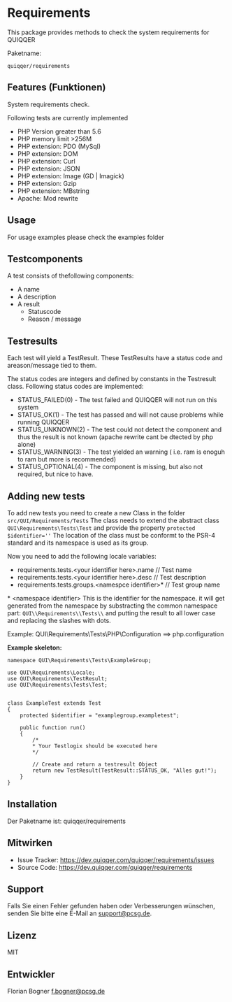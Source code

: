 Requirements
========

This package provides methods to check the system requirements for QUIQQER

Paketname:

    quiqqer/requirements


Features (Funktionen)
--------
System requirements check.

Following tests are currently implemented

* PHP Version greater than 5.6
* PHP memory limit >256M
* PHP extension:  PDO (MySql)
* PHP extension:  DOM
* PHP extension:  Curl
* PHP extension:  JSON
* PHP extension:  Image (GD | Imagick)
* PHP extension:  Gzip
* PHP extension:  MBstring
* Apache: Mod rewrite

Usage
-----

For usage examples please check the examples folder

Testcomponents
--------------
A test consists of thefollowing components:
* A name
* A description
* A result
    * Statuscode
    * Reason / message

Testresults
-----------

Each test will yield a TestResult.
These TestResults have a status code and areason/message tied to them.

The status codes are integers and defined by constants in the Testresult class.
Following status codes are implemented:
* STATUS_FAILED(0) - The test failed and QUIQQER will not run on this system
* STATUS_OK(1) - The test has passed and will not cause problems while running QUIQQER
* STATUS_UNKNOWN(2) - The test could not detect the component and thus the result is not known (apache rewrite cant be dtected by php alone)
* STATUS_WARNING(3) - The test yielded an warning ( i.e. ram is enoguh to ram but more is recommended)
* STATUS_OPTIONAL(4) - The component is missing, but also not required, but nice to have.

Adding new tests
----------------

To add new tests you need to create a new Class in the folder `src/QUI/Requirements/Tests`
The class needs to extend the abstract class `QUI\Requirements\Tests\Test` and provide the property `protected $identifier=''`
The location of the class must be conformt to the PSR-4 standard and its namespace is used as its group.

Now you need to add the following locale variables:

* requirements.tests.\<your identifier here>.name       // Test name
* requirements.tests.\<your identifier here>.desc       // Test description
* requirements.tests.groups.\<namespce identifier>\*    // Test group name

\* \<namespace identifier> This is the identifier for the namespace. it will get generated from the namespace by substracting the common namespace part: `QUI\\Requirements\\Tests\\` and putting the result to all lower case and replacing the slashes with dots.

Example:
QUI\Requirements\Tests\PHP\Configuration ==> php.configuration




**Example skeleton:**
```
namespace QUI\Requirements\Tests\ExampleGroup;

use QUI\Requirements\Locale;
use QUI\Requirements\TestResult;
use QUI\Requirements\Tests\Test;


class ExampleTest extends Test
{
    protected $identifier = "examplegroup.exampletest";

    public function run()
    {
        /*
        * Your Testlogix should be executed here
        */

        // Create and return a testresult Object
        return new TestResult(TestResult::STATUS_OK, "Alles gut!");
    }
}
```




Installation
------------

Der Paketname ist: quiqqer/requirements


Mitwirken
----------

- Issue Tracker: https://dev.quiqqer.com/quiqqer/requirements/issues
- Source Code: https://dev.quiqqer.com/quiqqer/requirements


Support
-------

Falls Sie einen Fehler gefunden haben oder Verbesserungen wünschen,
senden Sie bitte eine E-Mail an support@pcsg.de.


Lizenz
------

MIT


Entwickler
--------

Florian Bogner <f.bogner@pcsg.de>